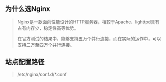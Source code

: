 ## 为什么选Nginx

> Nginx是一款面向性能设计的HTTP服务器，相较于Apache、lighttpd具有占有内存少，稳定性高等优势。
> 
> 在官方测试的结果中，能够支持五万个并行连接，而在实际的运作中，可以支持二万至四万个并行连接。

## 站点配置路径

> /etc/nginx/conf.d/*.conf
